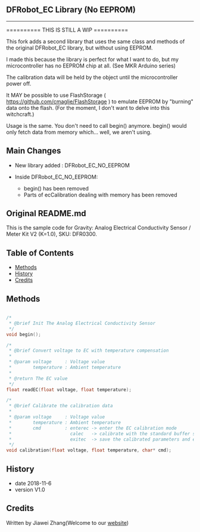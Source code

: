 ## DFRobot_EC Library (No EEPROM)
---------------------------------------------------------

========== THIS IS STILL A WIP ==========

This fork adds a second library that uses the same class and methods of the original DFRobot_EC library, but without using EEPROM.

I made this because the library is perfect for what I want to do, but my microcontroller has no EEPROM chip at all. (See MKR Arduino series)

The calibration data will be held by the object until the microcontroller power off.

It MAY be possible to use FlashStorage ( https://github.com/cmaglie/FlashStorage ) to emulate EEPROM by "burning" data onto the flash. (For the moment, I don't want to delve into this witchcraft.)

Usage is the same. You don't need to call begin() anymore. begin() would only fetch data from memory which... well, we aren't using.

## Main Changes 

 - New library added : DFRobot_EC_NO_EEPROM
 
 - Inside DFRobot_EC_NO_EEPROM:
    - begin() has been removed
    - Parts of ecCalibration dealing with memory has been removed

## Original README.md 

This is the sample code for Gravity: Analog Electrical Conductivity Sensor / Meter Kit V2 (K=1.0), SKU: DFR0300.
## Table of Contents

* [Methods](#methods)
* [History](#history)
* [Credits](#credits)
<snippet>
<content>

## Methods

```C++

/*
 * @brief Init The Analog Electrical Conductivity Sensor
 */
void begin();

/*
 * @brief Convert voltage to EC with temperature compensation
 *
 * @param voltage     : Voltage value
 *        temperature : Ambient temperature
 *
 * @return The EC value
 */
float readEC(float voltage, float temperature);

/*
 * @brief Calibrate the calibration data
 *
 * @param voltage     : Voltage value
 *        temperature : Ambient temperature
 *        cmd         : enterec -> enter the EC calibration mode
 *                      calec   -> calibrate with the standard buffer solution, two buffer solutions(1413us/cm and 12.88ms/cm) will be automaticlly recognized
 *                      exitec  -> save the calibrated parameters and exit from EC calibration mode
 */
void calibration(float voltage, float temperature, char* cmd);

```

## History

- date 2018-11-6
- version V1.0

## Credits

Written by Jiawei Zhang(Welcome to our [website](https://www.dfrobot.com/))
